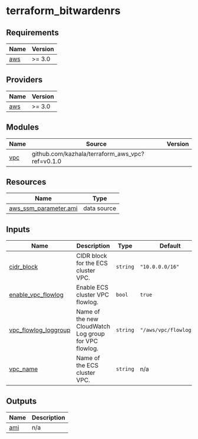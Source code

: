 # terraform_bitwardenrs

<!-- BEGINNING OF PRE-COMMIT-TERRAFORM DOCS HOOK -->
## Requirements

| Name | Version |
|------|---------|
| <a name="requirement_aws"></a> [aws](#requirement\_aws) | >= 3.0 |

## Providers

| Name | Version |
|------|---------|
| <a name="provider_aws"></a> [aws](#provider\_aws) | >= 3.0 |

## Modules

| Name | Source | Version |
|------|--------|---------|
| <a name="module_vpc"></a> [vpc](#module\_vpc) | github.com/kazhala/terraform_aws_vpc?ref=v0.1.0 |  |

## Resources

| Name | Type |
|------|------|
| [aws_ssm_parameter.ami](https://registry.terraform.io/providers/hashicorp/aws/latest/docs/data-sources/ssm_parameter) | data source |

## Inputs

| Name | Description | Type | Default | Required |
|------|-------------|------|---------|:--------:|
| <a name="input_cidr_block"></a> [cidr\_block](#input\_cidr\_block) | CIDR block for the ECS cluster VPC. | `string` | `"10.0.0.0/16"` | no |
| <a name="input_enable_vpc_flowlog"></a> [enable\_vpc\_flowlog](#input\_enable\_vpc\_flowlog) | Enable ECS cluster VPC flowlog. | `bool` | `true` | no |
| <a name="input_vpc_flowlog_loggroup"></a> [vpc\_flowlog\_loggroup](#input\_vpc\_flowlog\_loggroup) | Name of the new CloudWatch Log group for VPC flowlog. | `string` | `"/aws/vpc/flowlogs/"` | no |
| <a name="input_vpc_name"></a> [vpc\_name](#input\_vpc\_name) | Name of the ECS cluster VPC. | `string` | n/a | yes |

## Outputs

| Name | Description |
|------|-------------|
| <a name="output_ami"></a> [ami](#output\_ami) | n/a |
<!-- END OF PRE-COMMIT-TERRAFORM DOCS HOOK -->
